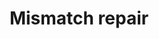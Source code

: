 ---
annotations:
- id: PW:0000662
  parent: regulatory pathway
  type: Pathway Ontology
  value: mismatch repair pathway
authors:
- MaintBot
- Thomas
- Khanspers
- Ddigles
description: 'DNA mismatch repair is a system for recognizing and repairing erroneous
  insertion, deletion and mis-incorporation of bases that can arise during DNA replication
  and recombination, as well as repairing some forms of DNA damage  Source: [[wikipedia:DNA_mismatch_repair|wikipedia]].'
last-edited: 2013-07-05
organisms:
- Canis familiaris
redirect_from:
- /index.php/Pathway:WP1152
- /instance/WP1152
revision: null
schema-jsonld:
- '@context': https://schema.org/
  '@id': https://wikipathways.github.io/pathways/WP1152.html
  '@type': Dataset
  creator:
    '@type': Organization
    name: WikiPathways
  description: 'DNA mismatch repair is a system for recognizing and repairing erroneous
    insertion, deletion and mis-incorporation of bases that can arise during DNA replication
    and recombination, as well as repairing some forms of DNA damage  Source: [[wikipedia:DNA_mismatch_repair|wikipedia]].'
  keywords:
  - EXO1
  - LIG1
  - MLH1
  - MSH6
  - PCNA
  - POLD1
  - Q5SBJ2_CANFA
  - RFC1
  - RPA1
  license: CC0
  name: Mismatch repair
seo: CreativeWork
title: Mismatch repair
wpid: WP1152
---